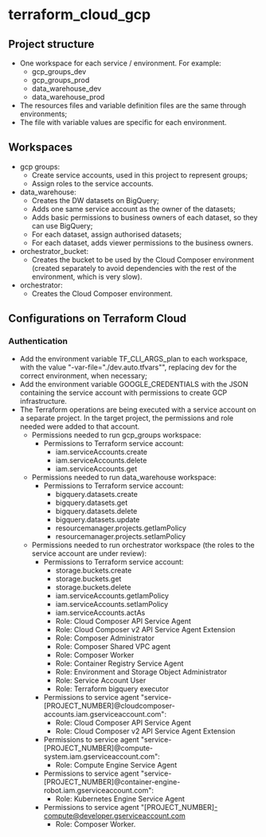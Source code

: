 # terraform_cloud_gcp

## Project structure

- One workspace for each service / environment. For example:
  - gcp_groups_dev
  - gcp_groups_prod
  - data_warehouse_dev
  - data_warehouse_prod
- The resources files and variable definition files are the same through environments;
- The file with variable values are specific for each environment.

## Workspaces
- gcp groups:
  - Create service accounts, used in this project to represent groups;
  - Assign roles to the service accounts.
- data_warehouse:
  - Creates the DW datasets on BigQuery;
  - Adds one same service account as the owner of the datasets;
  - Adds basic permissions to business owners of each dataset, so they can use BigQuery;
  - For each dataset, assign authorised datasets;
  - For each dataset, adds viewer permissions to the business owners.
- orchestrator_bucket:
  - Creates the bucket to be used by the Cloud Composer environment (created separately to avoid dependencies with the rest of the environment, which is very slow).
- orchestrator:
  - Creates the Cloud Composer environment.

## Configurations on Terraform Cloud

### Authentication
- Add the environment variable TF_CLI_ARGS_plan to each workspace, with the value "-var-file="./dev.auto.tfvars"", replacing dev for the correct environment, when necessary;
- Add the environment variable GOOGLE_CREDENTIALS with the JSON containing the service account with permissions to create GCP infrastructure.
- The Terraform operations are being executed with a service account on a separate project. In the target project, the permissions and role needed were added to that account.
  - Permissions needed to run gcp_groups workspace:
    - Permissions to Terraform service account:
      - iam.serviceAccounts.create
      - iam.serviceAccounts.delete
      - iam.serviceAccounts.get
  - Permissions needed to run data_warehouse workspace:
    - Permissions to Terraform service account:
      - bigquery.datasets.create
      - bigquery.datasets.get
      - bigquery.datasets.delete
      - bigquery.datasets.update
      - resourcemanager.projects.getIamPolicy
      - resourcemanager.projects.setIamPolicy
  - Permissions needed to run orchestrator workspace (the roles to the service account are under review):
    - Permissions to Terraform service account:
      - storage.buckets.create
      - storage.buckets.get
      - storage.buckets.delete
      - iam.serviceAccounts.getIamPolicy
      - iam.serviceAccounts.setIamPolicy
      - iam.serviceAccounts.actAs
      - Role: Cloud Composer API Service Agent
      - Role: Cloud Composer v2 API Service Agent Extension
      - Role: Composer Administrator
      - Role: Composer Shared VPC agent
      - Role: Composer Worker
      - Role: Container Registry Service Agent
      - Role: Environment and Storage Object Administrator
      - Role: Service Account User
      - Role: Terraform bigquery executor
    - Permissions to service agent "service-[PROJECT_NUMBER]@cloudcomposer-accounts.iam.gserviceaccount.com":
      - Role: Cloud Composer API Service Agent
      - Role: Cloud Composer v2 API Service Agent Extension
    - Permissions to service agent "service-[PROJECT_NUMBER]@compute-system.iam.gserviceaccount.com":
      - Role: Compute Engine Service Agent
    - Permissions to service agent "service-[PROJECT_NUMBER]@container-engine-robot.iam.gserviceaccount.com":
      - Role: Kubernetes Engine Service Agent
    - Permissions to service agent "[PROJECT_NUMBER]-compute@developer.gserviceaccount.com
      - Role: Composer Worker.
